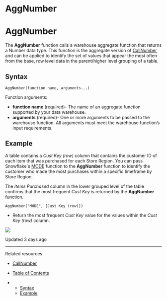 # AggNumber

# AggNumber

The **AggNumber** function calls a warehouse aggregate function that returns a Number data type. This function is the aggregate version of [CallNumber](/docs/callnumber) and can be applied to identify the set of values that appear the most often from the base, row level data in the parent/higher level grouping of a table.

## Syntax

```
AggNumber(function name, arguments...)
```

Function arguments:

* **function name** (required)- The name of an aggregate function supported by your data warehouse.
* **arguments** (required)- One or more arguments to be passed to the warehouse function. All arguments must meet the warehouse function’s input requirements.

## Example

A table contains a *Cust Key (row)* column that contains the customer ID of each item that was purchased for each Store Region. You can pass Snowflake's [MODE](https://docs.snowflake.com/en/sql-reference/functions/mode) function to the **AggNumber** function to identify the customer who made the most purchases within a specific timeframe by Store Region.

The *Items Purchased* column in the lower grouped level of the table confirms that the most frequent *Cust Key* is returned by the **AggNumber** function.

```
AggNumber("MODE", [Cust Key (row)])
```

* Return the most frequent *Cust Key* value for the values within the *Cust Key (row)* column.

![](https://files.readme.io/1ae3e1b-1.png)

Updated 3 days ago

---

Related resources

* [CallNumber](/docs/callnumber)

* [Table of Contents](#)
* + [Syntax](#syntax)
  + [Example](#example)